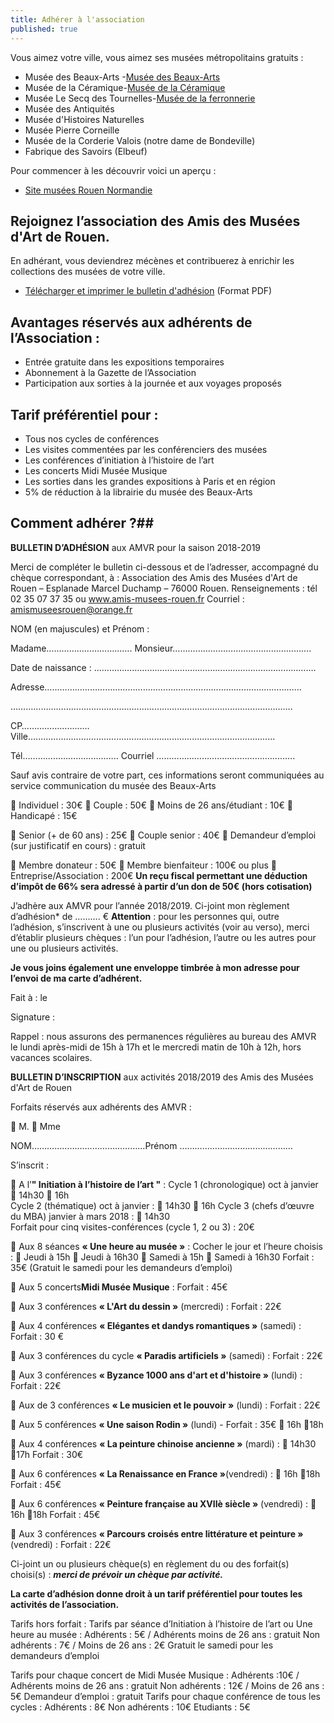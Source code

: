 ```yaml
---
title: Adhérer à l'association
published: true
---
```


Vous aimez votre ville, vous aimez ses musées métropolitains gratuits :

 - Musée des Beaux-Arts -[Musée des Beaux-Arts](http://mbarouen.fr/fr)
 - Musée de la Céramique-[Musée de la Céramique](http://museedelaceramique.fr/fr)
 - Musée Le Secq des Tournelles-[Musée de la ferronnerie](http://museelesecqdestournelles.fr/fr)
 - Musée des Antiquités
 - Musée d'Histoires Naturelles  
 - Musée Pierre Corneille
 - Musée de la Corderie Valois (notre dame de Bondeville)
 - Fabrique des Savoirs (Elbeuf)  
 
 Pour commencer à les découvrir voici un aperçu :  
 - [Site musées Rouen Normandie](http://musees-rouen-normandie.fr/fr)


## Rejoignez l’association des Amis des Musées d'Art de Rouen.

En adhérant, vous deviendrez mécènes et contribuerez à enrichir les collections des musées de votre ville.  
- [Télécharger et imprimer le bulletin d'adhésion](/fichiers/plaquette-2019-2020.pdf) (Format PDF)

## Avantages réservés aux adhérents de l’Association :

  - Entrée gratuite dans les expositions temporaires
  - Abonnement à la Gazette de l’Association  
  - Participation aux sorties à la journée et aux voyages proposés
  

## Tarif préférentiel pour :

 - Tous nos cycles de conférences
 - Les visites commentées par les conférenciers des musées
 - Les conférences d’initiation à l’histoire de l’art
 - Les concerts Midi Musée Musique
 - Les sorties dans les grandes expositions à Paris et en région
 - 5% de réduction à la librairie du musée des Beaux-Arts

## Comment adhérer ?##


**BULLETIN D’ADHÉSION**
aux AMVR pour la saison  2018-2019

Merci de compléter le bulletin ci-dessous et de l’adresser, accompagné du chèque correspondant, à : Association des Amis des Musées d'Art de Rouen – Esplanade Marcel Duchamp – 76000 Rouen.
Renseignements : tél 02 35 07 37 35  ou www.amis-musees-rouen.fr
Courriel : amismuseesrouen@orange.fr

NOM (en majuscules) et Prénom :

Madame……………………………. Monsieur……………………………………………….

Date de naissance : …………………………………………………………………………….

Adresse…………………………………………………………………………………………

………………………………………………………………………………………………….

CP……………………… Ville…...............................................................................................

Tél………………………………..
Courriel ……………………………………………….

Sauf avis contraire de votre part, ces informations seront communiquées au service communication du musée des Beaux-Arts

 
 Individuel : 30€
 Couple : 50€
 Moins de 26 ans/étudiant :  10€
 Handicapé : 15€

 Senior (+ de 60 ans) : 25€
 Couple senior : 40€
  Demandeur d’emploi (sur justificatif en cours) : gratuit     
 
 Membre donateur : 50€
 Membre bienfaiteur : 100€ ou plus
 Entreprise/Association : 200€
**Un reçu fiscal permettant une déduction d’impôt de 66% sera adressé à partir d’un don de 50€ (hors cotisation)**

J’adhère aux AMVR pour l’année 2018/2019.
Ci-joint mon règlement d’adhésion* de  ………. €
**Attention** : pour les personnes qui, outre l’adhésion, s’inscrivent à une ou plusieurs activités (voir au verso), merci d’établir plusieurs chèques : l’un pour l’adhésion, l’autre ou les autres pour une ou plusieurs activités.

**Je vous joins également une enveloppe timbrée à mon adresse pour l’envoi de ma carte d’adhérent.**

Fait à :                                         le 

Signature :

Rappel : nous assurons des permanences régulières au bureau des AMVR le lundi après-midi de 15h à 17h et le mercredi matin de 10h à 12h, hors vacances scolaires.




**BULLETIN D’INSCRIPTION**
aux activités 2018/2019 des Amis des Musées d'Art de Rouen

Forfaits réservés aux adhérents des AMVR :

 M.                     Mme

NOM………………………………………Prénom ………………………………………

S’inscrit :

 A l’**" Initiation à l’histoire de l’art "**  : 
 Cycle 1 (chronologique)  oct à janvier   14h30      16h      
 Cycle 2 (thématique) oct à janvier :    14h30    16h
 Cycle 3 (chefs d’œuvre du MBA) janvier à mars 2018 :   14h30      
Forfait pour cinq visites-conférences (cycle 1, 2 ou 3) : 20€

 Aux 8 séances **« Une heure au musée »** :
Cocher le jour et l’heure choisis :
         Jeudi à 15h                    Jeudi à 16h30
         Samedi à 15h                Samedi à 16h30
Forfait : 35€ (Gratuit le samedi pour les demandeurs d’emploi)

 Aux 5 concerts**Midi Musée Musique** :    Forfait : 45€ 

 Aux 3 conférences **« L'Art du dessin »** (mercredi) : Forfait : 22€

 Aux 4 conférences **« Elégantes et dandys romantiques »** (samedi) : Forfait : 30 €

 Aux 3 conférences du cycle **« Paradis artificiels »** (samedi) : Forfait : 22€

 Aux 3 conférences **« Byzance 1000 ans d'art et d'histoire »** (lundi) :  Forfait : 22€

 Aux de 3 conférences **« Le musicien et le pouvoir »** (lundi) : Forfait : 22€   
 
 Aux 5 conférences **« Une saison Rodin »** (lundi) -  Forfait : 35€   16h           18h

 Aux 4 conférences **« La peinture chinoise ancienne »** (mardi) :  14h30          17h     Forfait : 30€ 

 Aux 6 conférences **« La Renaissance en France »**(vendredi) :    16h           18h     Forfait : 45€  

 Aux 6 conférences **« Peinture française au XVIIè siècle »** (vendredi) :  16h   18h     Forfait : 45€ 

 Aux 3 conférences **« Parcours croisés entre littérature et peinture »** (vendredi) :  Forfait : 22€ 

Ci-joint un ou plusieurs chèque(s) en règlement du ou des forfait(s) choisi(s) :
**_merci de prévoir un chèque par activité._**

**La carte d’adhésion donne droit à un tarif préférentiel pour toutes les activités de l’association.**

Tarifs hors forfait :
Tarifs par séance d’Initiation à l’histoire de l’art ou Une heure au musée : 
Adhérents : 5€    /  Adhérents moins de 26 ans : gratuit
Non adhérents : 7€  / Moins de 26 ans : 2€
Gratuit le samedi pour les demandeurs d’emploi

Tarifs pour chaque concert de Midi Musée Musique :
Adhérents :10€  /  Adhérents moins de 26 ans : gratuit
Non adhérents : 12€ / Moins de 26 ans : 5€
Demandeur d’emploi : gratuit
Tarifs pour chaque conférence de tous les cycles :
Adhérents : 8€  Non adhérents : 10€   Etudiants : 5€
